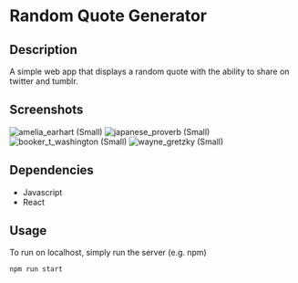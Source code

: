# Random Quote Generator

## Description
A simple web app that displays a random quote with the ability to share on twitter and tumblr.

## Screenshots

![amelia_earhart (Small)](https://user-images.githubusercontent.com/72313368/155992177-098fd3ec-3116-4d3b-9a76-6f27ac34bf37.png)
![japanese_proverb (Small)](https://user-images.githubusercontent.com/72313368/155992192-5d6f5e91-77e3-48d6-a37c-4752516b0c25.png)
![booker_t_washington (Small)](https://user-images.githubusercontent.com/72313368/155992200-8ab8458b-cf8e-4b1b-b756-33b4ea91d367.png)
![wayne_gretzky (Small)](https://user-images.githubusercontent.com/72313368/155992205-363edfd1-8a37-4a00-8821-e3bc26ac10e6.png)


## Dependencies
- Javascript
- React

## Usage
To run on localhost, simply run the server (e.g. npm)

```
npm run start
```


